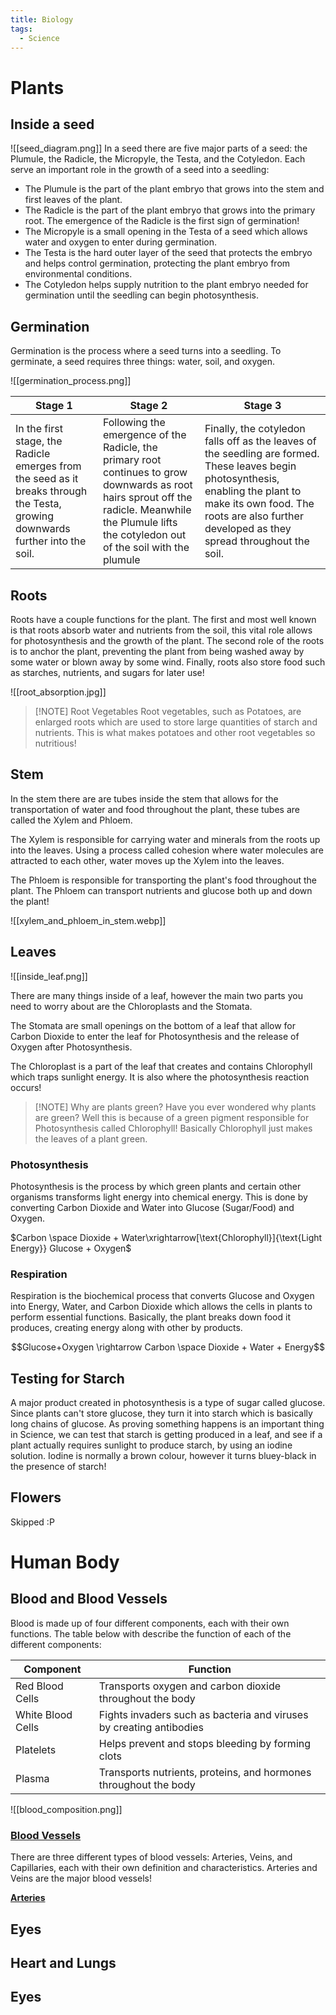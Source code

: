 ```yaml
---
title: Biology
tags:
  - Science
---
```

# Plants 
## Inside a seed
![[seed_diagram.png]]
In a seed there are five major parts of a seed: the Plumule, the Radicle, the Micropyle, the Testa, and the Cotyledon. Each serve an important role in the growth of a seed into a seedling:
- The Plumule is the part of the plant embryo that grows into the stem and first leaves of the plant. 
- The Radicle is the part of the plant embryo that grows into the primary root. The emergence of the Radicle is the first sign of germination!
- The Micropyle is a small opening in the Testa of a seed which allows water and oxygen to enter during germination. 
- The Testa is the hard outer layer of the seed that protects the embryo and helps control germination, protecting the plant embryo from environmental conditions. 
- The Cotyledon helps supply nutrition to the plant embryo needed for germination until the seedling can begin photosynthesis.

## Germination
Germination is the process where a seed turns into a seedling. To germinate, a seed requires three things: water, soil, and oxygen.

![[germination_process.png]]

| Stage 1                                                                                                                        | Stage 2                                                                                                                                                                                               | Stage 3                                                                                                                                                                                                                         |
| ------------------------------------------------------------------------------------------------------------------------------ | ----------------------------------------------------------------------------------------------------------------------------------------------------------------------------------------------------- | ------------------------------------------------------------------------------------------------------------------------------------------------------------------------------------------------------------------------------- |
| In the first stage, the Radicle emerges from the seed as it breaks through the Testa, growing downwards further into the soil. | Following the emergence of the Radicle, the primary root continues to grow downwards as root hairs sprout off the radicle. Meanwhile the Plumule lifts the cotyledon out of the soil with the plumule | Finally, the cotyledon falls off as the leaves of the seedling are formed. These leaves begin photosynthesis, enabling the plant to make its own food. The roots are also further developed as they spread throughout the soil. |

## Roots
Roots have a couple functions for the plant.  The first and most well known is that roots absorb water and nutrients from the soil, this vital role allows for photosynthesis and the growth of the plant. The second role of the roots is to anchor the plant, preventing the plant from being washed away by some water or blown away by some wind. Finally, roots also store food such as starches, nutrients, and sugars for later use!

![[root_absorption.jpg]]

> [!NOTE] Root Vegetables
> Root vegetables, such as Potatoes, are enlarged roots which are used to store large quantities of starch and nutrients. This is what makes potatoes and other root vegetables so nutritious!

## Stem
In the stem there are are tubes inside the stem that allows for the transportation of water and food throughout the plant, these tubes are called the Xylem and Phloem. 

The Xylem is responsible for carrying water and minerals from the roots up into the leaves. Using a process called cohesion where water molecules are attracted to each other, water moves up the Xylem into the leaves.

The Phloem is responsible for transporting the plant's food throughout the plant. The Phloem can transport nutrients and glucose both up and down the plant!

![[xylem_and_phloem_in_stem.webp]]
## Leaves
![[inside_leaf.png]]

There are many things inside of a leaf, however the main two parts you need to worry about are the Chloroplasts and the Stomata. 

The Stomata are small openings on the bottom of a leaf that allow for Carbon Dioxide to enter the leaf for Photosynthesis and the release of Oxygen after Photosynthesis.

The Chloroplast is a part of the leaf that creates and contains Chlorophyll which traps sunlight energy. It is also where the photosynthesis reaction occurs!

> [!NOTE] Why are plants green?
> Have you ever wondered why plants are green? Well this is because of a green pigment responsible for Photosynthesis called Chlorophyll! Basically Chlorophyll just makes the leaves of a plant green.

### Photosynthesis

Photosynthesis is the process by which green plants and certain other organisms transforms light energy into chemical energy. This is done by converting Carbon Dioxide and Water into Glucose (Sugar/Food) and Oxygen. 

$Carbon \space Dioxide + Water\xrightarrow[\text{Chlorophyll}]{\text{Light Energy}} Glucose + Oxygen$

### Respiration

Respiration is the biochemical process that converts Glucose and Oxygen into Energy, Water, and Carbon Dioxide which allows the cells in plants to perform essential functions. Basically, the plant breaks down food it produces, creating energy along with other by products.

$$Glucose+Oxygen \rightarrow Carbon \space Dioxide + Water + Energy$$

## Testing for Starch
A major product created in photosynthesis is a type of sugar called glucose. Since plants can't store glucose, they turn it into starch which is basically long chains of glucose. As proving something happens is an important thing in Science, we can test that starch is getting produced in a leaf, and see if a plant actually requires sunlight to produce starch, by using an iodine solution. Iodine is normally a brown colour, however it turns bluey-black in the presence of starch! 
## Flowers
Skipped :P
# Human Body

## Blood and Blood Vessels

Blood is made up of four different components, each with their own functions. The table below with describe the function of each of the different components:

| Component         | Function                                                            |
| ----------------- | ------------------------------------------------------------------- |
| Red Blood Cells   | Transports oxygen and carbon dioxide throughout the body            |
| White Blood Cells | Fights invaders such as bacteria and viruses by creating antibodies |
| Platelets         | Helps prevent and stops bleeding by forming clots                   |
| Plasma            | Transports nutrients, proteins, and hormones throughout the body    |

![[blood_composition.png]]
<h3><u>Blood Vessels</u></h3> 
There are three different types of blood vessels: Arteries, Veins, and Capillaries, each with their own definition and characteristics. Arteries and Veins are the major blood vessels!

<b><u>Arteries</b> </u>

## Eyes

## Heart and Lungs
## Eyes
